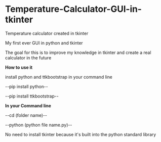 # Temperature-Calculator-GUI-in-tkinter

Temperature calculator created in tkinter 

My first ever GUI in python and tkinter 

The goal for this is to improve my knowledge in tkinter and create a real calculator in the future

**How to use it**

install python and ttkbootstrap in your command line

--pip install python--

--pip install ttkbootstrap--

**In your Command line**

--cd (folder name)--

--python (python file name.py)--

No need to install tkinter because it's built into the python standard library
